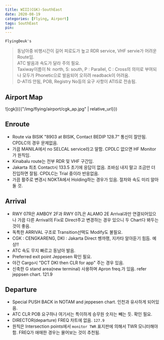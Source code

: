 ```yaml
---
title: WIII(CGK)-SouthEast
date: 2020-08-19
categories: [Flying, Airport]
tags: SouthEast
pin:
---
```


`FlyingDeuk's`
> 동남아중 비행시간이 길어 피로도가 높고 RDR service, VHF servie가 어려운 Route임.<br>
ATC 발음과 속도가 달라 주의 필요.<br>
Taxiway이름이 N: north, S: south, P : Parallel, C : Cross의 의미로 부여되나 모두가 Phonetic으로 발음되어 오히려 readback이 어려움.<br>
D-ATIS 안됨, POB, Registry No등의 요구 사항이 ATIS로 전송됨.

## Airport Map
![cgk]({{"/img/flying/airport/cgk_ap.jpg" | relative_url}})

## Enroute
* Route via BISIK "8903 at BISIK, Contact BEDIP 128.7" 통신이 잘안됨. CPDLC의 경우 문제없음.
* 가끔 MANILA에서 no SELCAL service라고 말함. CPDLC 없으면 HF Monitor가 원칙임.
* Kinabalu route는 전부 RDR 및 VHF 구간임.
* Jakarta 최초 Contact시 133.5 초기에 응답이 없음. 조바심 내지 말고 조금만 더 진입하면 잘됨. CPDLC는 Trial 중이라 반응없음.
* 가끔 활주로 변경시 NOKTA에서 Holding하는 경우가 있음. 절차와 속도 미리 알아둘 것.

## Arrival
* RWY 07R은 AMBOY 2F과 RWY 07L은 ALAMO 2E Arrival과만 연결되어있으나 가끔 다른 Arrival의 Fix로 Direct주고 변경하는 경우 있으니 두 Chart다 봐두는 것이 좋음.
* 독특한 ARRIVAL 구조로 Transition선택도 Modify도 불필요.
* CGK : CENGKARENG, DKI : Jakarta Direct 쎙까랭, 지카타 알아듣기 힘듬. 예상!!
* ATC 속도 무지 빠르고 동남아 발음.
* Preferred exit point Jeppesen 확인 필요.
* 야간 Cargo시 "DCT DKI then CLR for app" 주는 경우 있음.
* 신축한 G stand area(new terminal) 사용하며 Apron freq.가 있음. refer jeppsen chart. 121.9

## Departure
- Special PUSH BACK in NOTAM and jeppesen chart. 인천과 유사하게 되어있음.
- ATC CLR POB 요구하나 여기서는 특이하게 승무원 숫자는 빼는 듯. 확인 필요.
- DIRECTOR(departure) FREQ 차트에 없음. `127.9`
- 원칙은 Intersection points에서 `monitor TWR` 표지판에 의해서 TWR 모니터해야함. FREQ가 애매한 경우는 물어보는 것이 추천됨.

<!--
## From OneNote

### ENROUTE
	- Route via BISIK "8903 at BISIK, unable contact BEDIP 128.7" hard to hear.
	- Sometimes MANILA said no SELCAL service.!!!
	- In case of kinabalu route, all RDR coverage and using VHF
	- Initial contact to jakarta… sometimes don't contact… have to wait a little more time. Be patient. (contact 133.7, CPDLC trial second method but it is too hard..)
	- Sometimes in RWY CHG situation, expect hold over NOKTA. Have to check publish and max SPD for holding.

### ARRIVAL
	- 07R only connect AMBOY 2F and 07L connect ALAMO 2E. But they give us different arrival.  
	- Sometimes they give us AMBOY 2F then one fix of ALAMO 2E then they say following ALAMO 2E… so have to check ALAMO 2E arrival fix name.
	- Unique ARRIVAL pattern, so we don't select any transition. So no transition and don't need to modify.
	- CGK : CENGKARENG, DKI : Jakarta
	- ATC speaking speed too fast.
	- There is preferred exit point. Refer jeppesen chart.
	- At night cargo flight get the clearance like "DCT DKI then CLR for app"
	- G stand area(new terminal) has apron freq. refer jeppsen chart. 121.9

### DEPARTURE
	- Special PUSH BACK in NOTAM and jeppesen chart. Like a INCHEON.
	- ATC CLR need to POB. (especially POB means only passenger's number)
	- DIRECTOR(departure) FREQ no charted 127.9
	- Intersection points have a monitor TWR SIGN… so have to change and monitor TWR freq automatically!! But recently 2 freq.. So they instruct freq...

### STAY
	- There is no alcoholic place near HOTEL. Because muslim area.
	- Internet speed too low.
	- bandar djakarta : seafood restaurant.
	- downtown wok or war
-->
